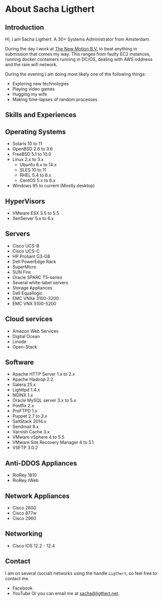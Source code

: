 # About Sacha Ligthert

## Introduction
Hi, I am Sacha Ligthert. A 30+ Systems Administrator from Amsterdam.

During the day I work at [The New Motion B.V.](http://newmotion.com/) to beat anything in submission that comes my way. This ranges from faulty EC2 instances, running docker containers running in DC/OS, dealing with AWS oddness and the rare wifi network.

During the evening I am doing most likely one of the following things:
* Exploring new technologies
* Playing video games
* Hugging my wife
* Making time-lapses of random processes

## Skills and Experiences

## Operating Systems
* Solaris 10 to 11
* OpenBSD 2.6 to 3.6
* FreeBSD 5.1 to 10.0
* Linux 2.x to 3.x
    * Ubuntu 6.x to 14.x
    * SLES 10 to 11
    * RHEL 5.4 to 6.x
    * CentOS 5.x to 6.x
* Windows 95 to current (Mostly desktop)

## HyperVisors
* VMware ESX 3.5 to 5.5
* XenServer 5.x to 6.x

## Servers
* Cisco UCS-B
* Cisco UCS-C
* HP Proliant G3-G8
* Dell PowerEdge Rack
* SuperMicro
* SUN Fire
* Oracle SPARC T5-series
* Several white-label servers
* Storage Appliances
* Dell Equallogic
* EMC VNXe 3100-3200
* EMC VNX 5100-5200

## Cloud services
* Amazon Web Services
* Digital Ocean
* Linode
* Open-Stack

## Software
* Apache HTTP Server 1.x to 2.x
* Apache Hadoop 2.2
* Galera 25.x
* Lighttpd 1.4.x
* NGINX 1.x
* Oracle MySQL server 3.x to 5.x
* Postfix 2.x
* ProFTPD 1.x
* Puppet 2.7 to 3.x
* SaltStack 2014.x
* Sendmail 8.x
* Varnish Cache 3.x
* VMware vSphere 4 to 5.5
* VMware Site Recovery Manager 4 to 5.1
* VSFTP 3.0.2

## Anti-DDOS Appliances
* RioRey 1810
* RioRey rWeb

## Network Appliances
* Cisco 2600
* Cisco 877w
* Cisco 2960

## Networking
* Cisco IOS 12.2 - 12.4

## Contact
I am on several (social) networks using the handle `Ligthert`, so feel free to contact me.
* Facebook
* YouTube
Or you can email me at [sacha@ligthert.net](mailto:sacha@ligthert.net).
